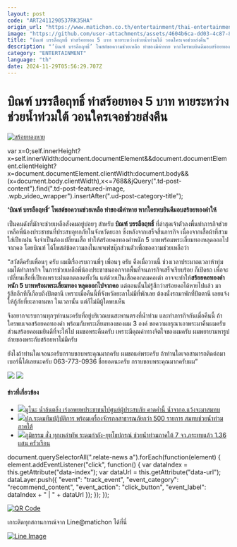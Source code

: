 ```yaml
---
layout: post
code: "ART2411290537RK35HA"
origin_url: "https://www.matichon.co.th/entertainment/thai-entertainment/news_4926815"
image: "https://github.com/user-attachments/assets/4604b6ca-dd03-4c87-8701-306998100918"
title: "บิณฑ์ บรรลือฤทธิ์ ทำสร้อยทอง 5 บาท หายระหว่างช่วยน้ำท่วมใต้ วอนใครเจอช่วยส่งคืน"
description: "‘บิณฑ์ บรรลือฤทธิ์’ โพสต์ขอความช่วยเหลือ ทำของมีค่าหาย หากใครพบยินดีมอบสร้อยทองคำให้"
category: "ENTERTAINMENT"
language: "th"
date: 2024-11-29T05:56:29.707Z
---
```


# บิณฑ์ บรรลือฤทธิ์ ทำสร้อยทอง 5 บาท หายระหว่างช่วยน้ำท่วมใต้ วอนใครเจอช่วยส่งคืน

[![](https://www.matichon.co.th/wp-content/uploads/2024/11/สร้อยทองหาย.jpg "สร้อยทองหาย")](https://www.matichon.co.th/wp-content/uploads/2024/11/สร้อยทองหาย.jpg)

var x=0;self.innerHeight?x=self.innerWidth:document.documentElement&&document.documentElement.clientHeight?x=document.documentElement.clientWidth:document.body&&(x=document.body.clientWidth),x<=768&&jQuery(".td-post-content").find(".td-post-featured-image, .wpb\_video\_wrapper").insertAfter(".ud-post-category-title");

**‘บิณฑ์ บรรลือฤทธิ์’ โพสต์ขอความช่วยเหลือ ทำของมีค่าหาย หากใครพบยินดีมอบสร้อยทองคำให้**

เป็นคนดังที่มักจะช่วยเหลือสังคมอยู่บ่อยๆ สำหรับ **บิณฑ์ บรรลือฤทธิ์** ที่ล่าสุดเจ้าตัวลงพื้นทำภารกิจช่วยเหลือพี่น้องประชาชนที่ประสบอุทกภัยในจังหวัดยะลา ซึ่งหลังจากเสร็จสิ้นภารกิจ เนื่องจากเสื้อผ้าที่สวมใส่เปียกฝน จึงจำเป็นต้องเปลี่ยนเสื้อ ทำให้สร้อยคอทองคำหนัก 5 บาทพร้อมพระเลี่ยมทองหลุดออกไปจากคอ โดยบิณฑ์ ได้โพสต์ข้อความลงในเพจเฟซบุ๊กส่วนตัวเพื่อขอความช่วยเหลือว่า

“สวัสดีครับเพื่อนๆ ครับ ผมมีเรื่องรบกวนพี่ๆ เพื่อนๆ ครับ คือเมื่อวานนี้ ช่วงเวลาประมาณเวลาห้าทุ่ม ผมได้ทำภารกิจ ในการช่วยเหลือพี่น้องประชาชนออกจากพื้นที่จนภารกิจเสร็จเรียบร้อย ก็เปิดรถ เพื่อจะเปลี่ยนเสื้อที่เปียกเพราะฝนตกตลอดทั้งวัน แต่ด้วยเป็นเสื้อคอกลมคอเต่า อาจจะทำให้**สร้อยคอทองคำหนัก 5 บาทพร้อมพระเลี่ยมทอง หลุดออกไปจากคอ** แต่ตอนนั้นไม่รู้สึกว่าสร้อยคอได้หายไปแล้ว มารู้สึกอีกทีก็เกือบถึงปัตตานี เพราะเมื่อคืนนี้ที่จังหวัดยะลาไม่มีที่พักเลย ต้องนั่งรถมาพักที่ปัตตานี เลยแจ้งให้กู้ภัยที่ยะลาตามหา ในเวลานั้น แต่ก็ไม่มีผู้ใดพบเห็น

จึงอยากจะรบกวนทุกๆท่านนะครับที่อยู่บริเวณบนสะพานตรงที่น้ำท่วม และทำภารกิจกันเมื่อคืนนี้ ถ้าใครพบเจอสร้อยคอทองคำ พร้อมกับพระเลี่ยมทองของผม 3 องค์ ขอความกรุณาเอาพระมาคืนผมครับ ส่วนสร้อยคอผมยินดีที่จะให้ไป ผมขอพระคืนครับ เพราะมีคุณค่าทางจิตใจของผมครับ ผมพยายามหารูปถ่ายของพระกับสร้อยหาไม่มีครับ

ยังไงถ้าท่านใดเจอนะครับกราบขอบพระคุณมากครับ ผมขอแค่พระครับ ถ้าท่านใดเจอสามารถติดต่อมาเบอร์นี้ได้เลยนะครับ 063-773-0936 ชื่อยอดนะครับ กราบขอบพระคุณมากครับผม”

![](https://www.matichon.co.th/wp-content/uploads/2024/11/Screenshot-2024-11-29-120549.png) ![](https://www.matichon.co.th/wp-content/uploads/2024/11/468697233_1123260069161695_2631174439394742880_n_0.jpg)

#### ข่าวที่เกี่ยวข้อง

*   [![](https://www.matichon.co.th/wp-content/uploads/2024/11/22-202.jpg)มูโนะ น้ำล้นตลิ่ง เร่งอพยพประชาชนไปศูนย์ผู้ประสบภัย คาดค่ำนี้ น้ำจากอ.แว้งจะมาสมทบ](https://www.matichon.co.th/region/news_4925484)
*   [![](https://www.matichon.co.th/wp-content/uploads/2024/11/1-362.jpg)ปภ.ระดมทีมปฏิบัติการ พร้อมเครื่องจักรกลสาธารณภัยกว่า 500 รายการ สมทบช่วยน้ำท่วมภาคใต้](https://www.matichon.co.th/politics/news_4925324)
*   [![](https://www.matichon.co.th/wp-content/uploads/2024/11/sou728-2.jpg)ภูมิธรรม สั่ง ทุกเหล่าทัพ ระดมกำลัง-ยุทโธปกรณ์ ช่วยน้ำท่วมภาคใต้ 7 จว.กระทบแล้ว 1.36 แสน ครัวเรือน](https://www.matichon.co.th/politics/news_4925029)

document.querySelectorAll(".relate-news a").forEach(function(element) { element.addEventListener("click", function() { var dataIndex = this.getAttribute("data-index"); var dataUrl = this.getAttribute("data-url"); dataLayer.push({ "event": "track\_event", "event\_category": "recommend\_content", "event\_action": "click\_button", "event\_label": dataIndex + " | " + dataUrl }); }); });

[![QR Code](https://www.matichon.co.th/wp-content/uploads/2023/07/wob1371z.jpg)](https://lin.ee/ht0nDxX)

เกาะติดทุกสถานการณ์จาก Line@matichon ได้ที่นี่

[![Line Image](https://www.matichon.co.th/wp-content/uploads/2023/07/th.png)](https://lin.ee/ht0nDxX)